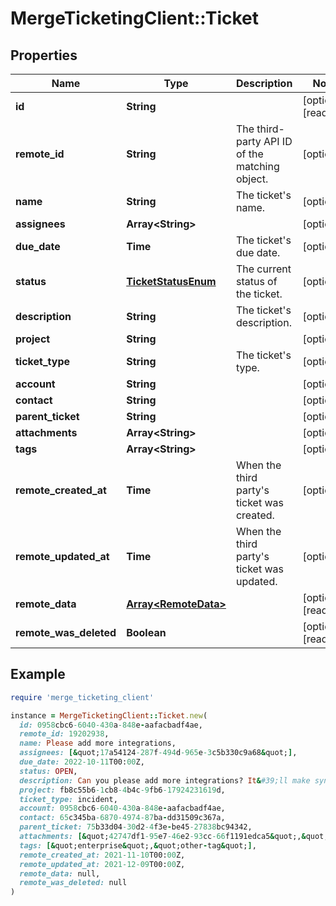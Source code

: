# MergeTicketingClient::Ticket

## Properties

| Name | Type | Description | Notes |
| ---- | ---- | ----------- | ----- |
| **id** | **String** |  | [optional][readonly] |
| **remote_id** | **String** | The third-party API ID of the matching object. | [optional] |
| **name** | **String** | The ticket&#39;s name. | [optional] |
| **assignees** | **Array&lt;String&gt;** |  | [optional] |
| **due_date** | **Time** | The ticket&#39;s due date. | [optional] |
| **status** | [**TicketStatusEnum**](TicketStatusEnum.md) | The current status of the ticket. | [optional] |
| **description** | **String** | The ticket&#39;s description. | [optional] |
| **project** | **String** |  | [optional] |
| **ticket_type** | **String** | The ticket&#39;s type. | [optional] |
| **account** | **String** |  | [optional] |
| **contact** | **String** |  | [optional] |
| **parent_ticket** | **String** |  | [optional] |
| **attachments** | **Array&lt;String&gt;** |  | [optional] |
| **tags** | **Array&lt;String&gt;** |  | [optional] |
| **remote_created_at** | **Time** | When the third party&#39;s ticket was created. | [optional] |
| **remote_updated_at** | **Time** | When the third party&#39;s ticket was updated. | [optional] |
| **remote_data** | [**Array&lt;RemoteData&gt;**](RemoteData.md) |  | [optional][readonly] |
| **remote_was_deleted** | **Boolean** |  | [optional][readonly] |

## Example

```ruby
require 'merge_ticketing_client'

instance = MergeTicketingClient::Ticket.new(
  id: 0958cbc6-6040-430a-848e-aafacbadf4ae,
  remote_id: 19202938,
  name: Please add more integrations,
  assignees: [&quot;17a54124-287f-494d-965e-3c5b330c9a68&quot;],
  due_date: 2022-10-11T00:00Z,
  status: OPEN,
  description: Can you please add more integrations? It&#39;ll make syncing data much easier!,
  project: fb8c55b6-1cb8-4b4c-9fb6-17924231619d,
  ticket_type: incident,
  account: 0958cbc6-6040-430a-848e-aafacbadf4ae,
  contact: 65c345ba-6870-4974-87ba-dd31509c367a,
  parent_ticket: 75b33d04-30d2-4f3e-be45-27838bc94342,
  attachments: [&quot;42747df1-95e7-46e2-93cc-66f1191edca5&quot;,&quot;92f972d0-2526-434b-9409-4c3b468e08f0&quot;],
  tags: [&quot;enterprise&quot;,&quot;other-tag&quot;],
  remote_created_at: 2021-11-10T00:00Z,
  remote_updated_at: 2021-12-09T00:00Z,
  remote_data: null,
  remote_was_deleted: null
)
```

